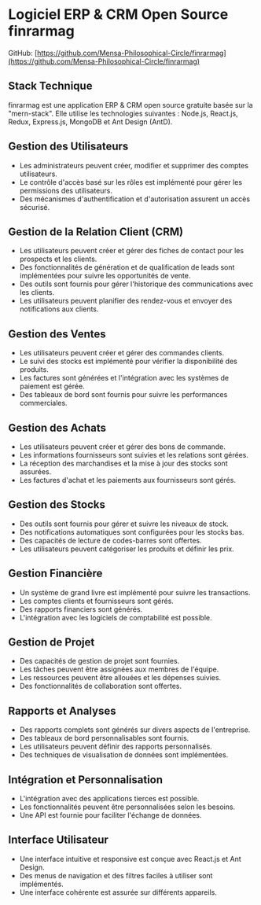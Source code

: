 # Logiciel ERP & CRM Open Source finrarmag

GitHub: [https://github.com/Mensa-Philosophical-Circle/finrarmag](https://github.com/Mensa-Philosophical-Circle/finrarmag)

## Stack Technique

finrarmag est une application ERP & CRM open source gratuite basée sur la "mern-stack". Elle utilise les technologies suivantes : Node.js, React.js, Redux, Express.js, MongoDB et Ant Design (AntD).

## Gestion des Utilisateurs

- Les administrateurs peuvent créer, modifier et supprimer des comptes utilisateurs.
- Le contrôle d'accès basé sur les rôles est implémenté pour gérer les permissions des utilisateurs.
- Des mécanismes d'authentification et d'autorisation assurent un accès sécurisé.

## Gestion de la Relation Client (CRM)

- Les utilisateurs peuvent créer et gérer des fiches de contact pour les prospects et les clients.
- Des fonctionnalités de génération et de qualification de leads sont implémentées pour suivre les opportunités de vente.
- Des outils sont fournis pour gérer l'historique des communications avec les clients.
- Les utilisateurs peuvent planifier des rendez-vous et envoyer des notifications aux clients.

## Gestion des Ventes

- Les utilisateurs peuvent créer et gérer des commandes clients.
- Le suivi des stocks est implémenté pour vérifier la disponibilité des produits.
- Les factures sont générées et l'intégration avec les systèmes de paiement est gérée.
- Des tableaux de bord sont fournis pour suivre les performances commerciales.

## Gestion des Achats

- Les utilisateurs peuvent créer et gérer des bons de commande.
- Les informations fournisseurs sont suivies et les relations sont gérées.
- La réception des marchandises et la mise à jour des stocks sont assurées.
- Les factures d'achat et les paiements aux fournisseurs sont gérés.

## Gestion des Stocks

- Des outils sont fournis pour gérer et suivre les niveaux de stock.
- Des notifications automatiques sont configurées pour les stocks bas.
- Des capacités de lecture de codes-barres sont offertes.
- Les utilisateurs peuvent catégoriser les produits et définir les prix.

## Gestion Financière

- Un système de grand livre est implémenté pour suivre les transactions.
- Les comptes clients et fournisseurs sont gérés.
- Des rapports financiers sont générés.
- L'intégration avec les logiciels de comptabilité est possible.

## Gestion de Projet

- Des capacités de gestion de projet sont fournies.
- Les tâches peuvent être assignées aux membres de l'équipe.
- Les ressources peuvent être allouées et les dépenses suivies.
- Des fonctionnalités de collaboration sont offertes.

## Rapports et Analyses

- Des rapports complets sont générés sur divers aspects de l'entreprise.
- Des tableaux de bord personnalisables sont fournis.
- Les utilisateurs peuvent définir des rapports personnalisés.
- Des techniques de visualisation de données sont implémentées.

## Intégration et Personnalisation

- L'intégration avec des applications tierces est possible.
- Les fonctionnalités peuvent être personnalisées selon les besoins.
- Une API est fournie pour faciliter l'échange de données.

## Interface Utilisateur

- Une interface intuitive et responsive est conçue avec React.js et Ant Design.
- Des menus de navigation et des filtres faciles à utiliser sont implémentés.
- Une interface cohérente est assurée sur différents appareils.
